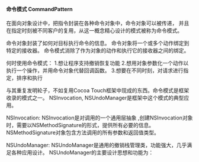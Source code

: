 ####  命令模式 CommandPattern

在面向对象设计中，把指令封装在各种命令对象中，命令对象可以被传递，
并且在指定时刻被不同客户的复用，从这一概念精心设计的模式被称为命令模式。

命令对象封装了如何对目标执行命令的信息。
命令对象将一个或多个动作绑定到特定的接收器。
命令模式消除了作为对象的动作和执行它的接收器之间的绑定。


何时使用命令模式：
1.想让程序支持撤销恢复功能
2.想用对象参数化一个动作以执行一个操作，并用命令对象代替回调函数。
3.想要在不同时刻，对请求进行指定，排序和执行


与其重复发明轮子，不如复用Cocoa Touch框架中现成的东西。命令模式是框架收录的模式之一。
NSInvocation, NSUndoManager是框架中这个模式的典型应用。

NSInvocation:
NSInvocation是对调用的一个通用层抽象 ,创建NSInvocation对象时，需要以NSMethodSignature的形式，提供所有必要的信息。
NSMethodSignature对象包含方法调用的所有参数和返回值类型。

NSUndoManager:
NSUndoManager是通用的撤销栈管理类，功能强大，几乎满足各种应用设计。
NSUndoManager的主要设计思想和功能为：














